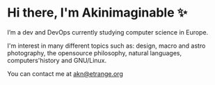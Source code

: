 # Hi there, I'm Akinimaginable ✨

I’m a dev and DevOps currently studying computer science in Europe.

I'm interest in many different topics such as: design, macro and astro photography, the opensource philosophy, natural languages, computers'history and GNU/Linux.

You can contact me at [akn@etrange.org](mailto:akn@etrange.org)
